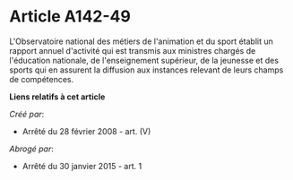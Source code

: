 # Article A142-49

L'Observatoire national des métiers de l'animation et du sport établit un rapport annuel d'activité qui est transmis aux
ministres chargés de l'éducation nationale, de l'enseignement supérieur, de la jeunesse et des sports qui en assurent la
diffusion aux instances relevant de leurs champs de compétences.

**Liens relatifs à cet article**

_Créé par_:

  - Arrêté du 28 février 2008 - art. (V)

_Abrogé par_:

  - Arrêté du 30 janvier 2015 - art. 1
